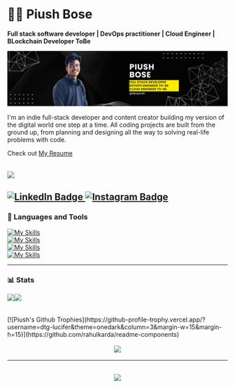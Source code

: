 # 🏄‍♂️ Piush Bose
**Full stack software developer | DevOps practitioner | Cloud Engineer | BLockchain Developer ToBe**<br>
<div id="header" align="center" style="display: flex; flex-direction: column;">
<!--   <img src="https://media.giphy.com/media/M9gbBd9nbDrOTu1Mqx/giphy.gif" width="100"/> -->
<img src="banner.png" />
</div>
<br>
I'm an indie full-stack developer and content creator building my version of the digital world one step at a time. All coding projects are built from the ground up, from planning and designing all the way to solving real-life problems with code.

Check out [My Resume](https://drive.google.com/file/d/1NwPnKevCL5_nrzImWVfG_A1jurt8v5p5/view?usp=sharing)

![](https://komarev.com/ghpvc/?username=dtg-lucifer&style=flat-square)
<br><br>
<a href="https://www.linkedin.com/in/bosepiush">
 <img src="https://img.shields.io/badge/LinkedIn-blue?style=for-the-badge&logo=linkedin&logoColor=white" alt="LinkedIn Badge"/>
</a>
<a href="https://www.instagram.com/namespace_piush/">
 <img src="https://img.shields.io/badge/Instagram-E4405F?style=for-the-badge&logo=instagram&logoColor=white" alt="Instagram Badge"/>
</a>
<br>
---

### 🧰 Languages and Tools
[![My Skills](https://skillicons.dev/icons?i=js,ts,html,css,scss,java,go,rust,bash,solidity,kafka,rabbitmq,redis)](https://skillicons.dev)
<br>
[![My Skills](https://skillicons.dev/icons?i=astro,idea,vscode,git,ubuntu,postman,deno,docker,wasm,github,githubactions,ansible,kubernetes)](https://skillicons.dev)
<br>
[![My Skills](https://skillicons.dev/icons?i=mysql,postgres,mongodb,prisma,firebase,supabase,redis,tailwind,styledcomponents,vercel,gitlab,elasticsearch,jenkins)](https://skillicons.dev)
<br>
[![My Skills](https://skillicons.dev/icons?i=aws,electron,vim,flutter,vite,react,redux,nextjs,express,nestjs,terraform,grafana,prometheus)](https://skillicons.dev)

---
### 📊 Stats
<div align="center" style="width:100%;display:flex;">
   <img src="https://github-readme-stats.vercel.app/api?username=dtg-lucifer&show_icons=true&theme=dark&hide_border=true">
   <img src="http://github-readme-streak-stats.herokuapp.com?user=dtg-lucifer&theme=dark&show_icons=true&hide_border=true">
</div>
<br>
<br>
[![Piush's Github Trophies](https://github-profile-trophy.vercel.app/?username=dtg-lucifer&theme=onedark&column=3&margin-w=15&margin-h=15)](https://github.com/rahulkarda/readme-components)
<br>
<br>
<div align="center">
   <img src="https://github-readme-stats.vercel.app/api/top-langs/?username=dtg-lucifer&theme=dark&show_icons=true&size_weight=0.5&count_weight=0.5&hide_border=true">
<!--    <img src="https://github-readme-stats.vercel.app/api/top-langs/?username=dtg-lucifer&layout=compact&hide_border=true&&langs_count=10&show_icons=true&theme=transparent"> -->
</div>

---

<br>
<div align="center">
  <img src="http://ForTheBadge.com/images/badges/built-with-love.svg">
</div>
